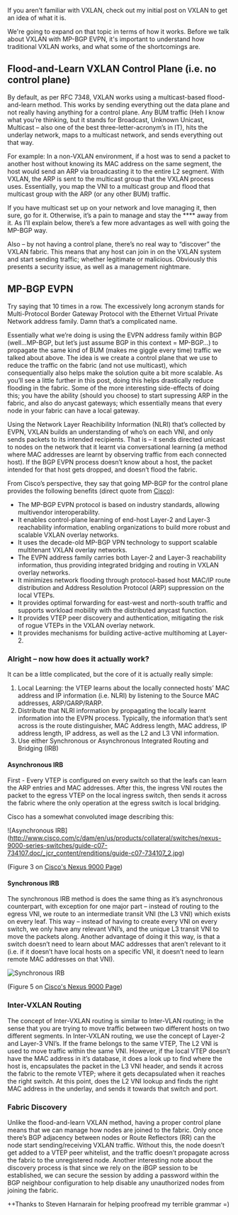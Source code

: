 If you aren't familiar with VXLAN, check out my initial post on VXLAN to get an idea of what it is.

We're going to expand on that topic in terms of how it works. Before we talk about VXLAN with MP-BGP EVPN, it's important to understand how traditional VXLAN works, and what some of the shortcomings are.

## Flood-and-Learn VXLAN Control Plane (i.e. no control plane)

By default, as per RFC 7348, VXLAN works using a multicast-based flood-and-learn method. This works by sending everything out the data plane and not really having anything for a control plane. Any BUM traffic (Heh I know what you’re thinking, but it stands for Broadcast, Unknown Unicast, Multicast – also one of the best three-letter-acronym’s in IT), hits the underlay network, maps to a multicast network, and sends everything out that way.

For example: In a non-VXLAN environment, if a host was to send a packet to another host without knowing its MAC address on the same segment, the host would send an ARP via broadcasting it to the entire L2 segment. With VXLAN, the ARP is sent to the multicast group that the VXLAN process uses. Essentially, you map the VNI to a multicast group and flood that multicast group with the ARP (or any other BUM) traffic.

If you have multicast set up on your network and love managing it, then sure, go for it. Otherwise, it’s a pain to manage and stay the **** away from it. As I’ll explain below, there’s a few more advantages as well with going the MP-BGP way.

Also – by not having a control plane, there’s no real way to “discover” the VXLAN fabric. This means that any host can join in on the VXLAN system and start sending traffic; whether legitimate or malicious. Obviously this presents a security issue, as well as a management nightmare.

## MP-BGP EVPN

Try saying that 10 times in a row. The excessively long acronym stands for Multi-Protocol Border Gateway Protocol with the Ethernet Virtual Private Network address family. Damn that’s a complicated name.

Essentially what we’re doing is using the EVPN address family within BGP (well…MP-BGP, but let’s just assume BGP in this context = MP-BGP…) to propagate the same kind of BUM (makes me giggle every time) traffic we talked about above. The idea is we create a control plane that we use to reduce the traffic on the fabric (and not use multicast), which consequentially also helps make the solution quite a bit more scalable. As you’ll see a little further in this post, doing this helps drastically reduce flooding in the fabric. Some of the more interesting side-effects of doing this; you have the ability (should you choose) to start supressing ARP in the fabric, and also do anycast gateways; which essentially means that every node in your fabric can have a local gateway.

Using the Network Layer Reachibility Information (NLRI) that’s collected by EVPN, VXLAN builds an understanding of who’s on each VNI, and only sends packets to its intended recipients. That is – it sends directed unicast to nodes on the network that it learnt via conversational learning (a method where MAC addresses are learnt by observing traffic from each connected host). If the BGP EVPN process doesn’t know about a host, the packet intended for that host gets dropped, and doesn’t flood the fabric.

From Cisco’s perspective, they say that going MP-BGP for the control plane provides the following benefits (direct quote from [Cisco](http://www.cisco.com/c/en/us/products/collateral/switches/nexus-9000-series-switches/guide-c07-734107.html)):

*	The MP-BGP EVPN protocol is based on industry standards, allowing multivendor interoperability.
*	It enables control-plane learning of end-host Layer-2 and Layer-3 reachability information, enabling organizations to build more robust and scalable VXLAN overlay networks.
*	It uses the decade-old MP-BGP VPN technology to support scalable multitenant VXLAN overlay networks.
*	The EVPN address family carries both Layer-2 and Layer-3 reachability information, thus providing integrated bridging and routing in VXLAN overlay networks.
*	It minimizes network flooding through protocol-based host MAC/IP route distribution and Address Resolution Protocol (ARP) suppression on the local VTEPs.
*	It provides optimal forwarding for east-west and north-south traffic and supports workload mobility with the distributed anycast function.
*	It provides VTEP peer discovery and authentication, mitigating the risk of rogue VTEPs in the VXLAN overlay network.
*	It provides mechanisms for building active-active multihoming at Layer-2.

### Alright – now how does it actually work?

It can be a little complicated, but the core of it is actually really simple:
1. Local Learning: the VTEP learns about the locally connected hosts’ MAC address and IP information (i.e. NLRI) by listening to the Source MAC addresses, ARP/GARP/RARP.
2. Distribute that NLRI information by propagating the locally learnt information into the EVPN process. Typically, the information that’s sent across is the route distinguisher, MAC Address length, MAC address, IP address length, IP address, as well as the L2 and L3 VNI information.
3. Use either Synchronous or Asynchronous Integrated Routing and Bridging (IRB)

#### Asynchronous IRB

First - Every VTEP is configured on every switch so that the leafs can learn the ARP entries and MAC addresses. After this, the ingress VNI routes the packet to the egress VTEP on the local ingress switch, then sends it across the fabric where the only operation at the egress switch is local bridging.

Cisco has a somewhat convoluted image describing this:

![Asynchronous IRB] (http://www.cisco.com/c/dam/en/us/products/collateral/switches/nexus-9000-series-switches/guide-c07-734107.doc/_jcr_content/renditions/guide-c07-734107_2.jpg)

(Figure 3 on [Cisco's Nexus 9000 Page](http://www.cisco.com/c/en/us/products/collateral/switches/nexus-9000-series-switches/guide-c07-734107.html#_Toc444553361))

#### Synchronous IRB

The synchronous IRB method is does the same thing as it’s asynchronous counterpart, with exception for one major part – instead of routing to the egress VNI, we route to an intermediate transit VNI (the L3 VNI) which exists on every leaf. This way – instead of having to create every VNI on every switch, we only have any relevant VNI’s, and the unique L3 transit VNI to move the packets along. Another advantage of doing it this way, is that a switch doesn’t need to learn about MAC addresses that aren’t relevant to it (i.e. if it doesn’t have local hosts on a specific VNI, it doesn’t need to learn remote MAC addresses on that VNI).

 ![Synchronous IRB](http://www.cisco.com/c/dam/en/us/products/collateral/switches/nexus-9000-series-switches/guide-c07-734107.doc/_jcr_content/renditions/guide-c07-734107_4.jpg)

(Figure 5 on [Cisco's Nexus 9000 Page](http://www.cisco.com/c/en/us/products/collateral/switches/nexus-9000-series-switches/guide-c07-734107.html#_Toc444553361))

### Inter-VXLAN Routing

The concept of Inter-VXLAN routing is similar to Inter-VLAN routing; in the sense that you are trying to move traffic between two different hosts on two different segments. In Inter-VXLAN routing, we use the concept of Layer-2 and Layer-3 VNI’s. If the frame belongs to the same VTEP, The L2 VNI is used to move traffic within the same VNI. However, if the local VTEP doesn’t have the MAC address in it’s database, it does a look up to find where the host is, encapsulates the packet in the L3 VNI header, and sends it across the fabric to the remote VTEP; where it gets decapsulated when it reaches the right switch. At this point, does the L2 VNI lookup and finds the right MAC address in the underlay, and sends it towards that switch and port.

### Fabric Discovery

Unlike the flood-and-learn VXLAN method, having a proper control plane means that we can manage how nodes are joined to the fabric. Only once there’s BGP adjacency between nodes or Route Reflectors (RR) can the node start sending/receiving VXLAN traffic. Without this, the node doesn’t get added to a VTEP peer whitelist, and the traffic doesn’t propagate across the fabric to the unregistered node. Another interesting note about the discovery process is that since we rely on the iBGP session to be established, we can secure the session by adding a password within the BGP neighbour configuration to help disable any unauthorized nodes from joining the fabric.


++Thanks to Steven Harnarain for helping proofread my terrible grammar =)
